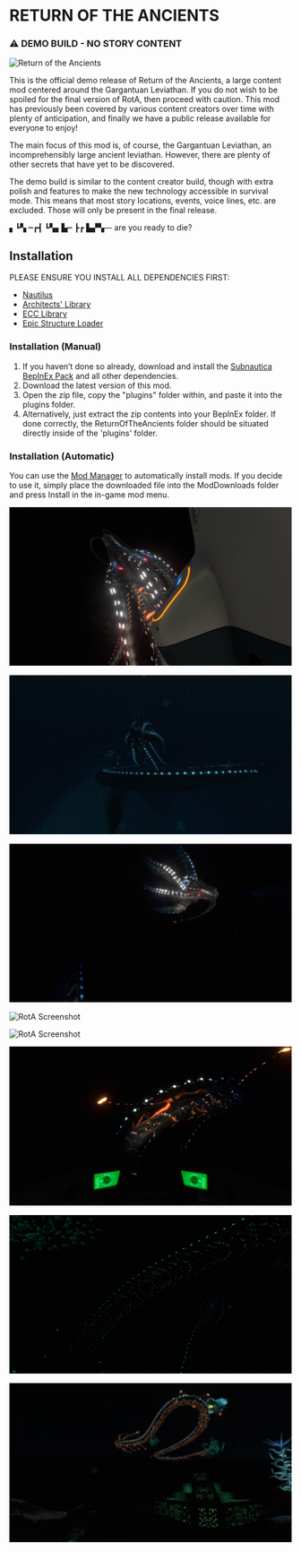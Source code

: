 # RETURN OF THE ANCIENTS

### ⚠️ DEMO BUILD - NO STORY CONTENT

![Return of the Ancients](https://github.com/ArchitectsOfTheUnknown/ReturnOfTheAncientsDemo/raw/main/Images/RotA-Demo-Thumbnail.png)

This is the official demo release of Return of the Ancients, a large content mod centered around the Gargantuan
Leviathan. If you do not wish to be spoiled for the final version of RotA, then proceed with caution. This mod has
previously been covered by various content creators over time with plenty of anticipation, and finally we have a public
release available for everyone to enjoy!

The main focus of this mod is, of course, the Gargantuan Leviathan, an incomprehensibly large ancient leviathan.
However, there are plenty of other secrets that have yet to be discovered.

The demo build is similar to the content creator build, though with extra polish and features to make the new technology
accessible in survival mode. This means that most story locations, events, voice lines, etc. are excluded. Those will
only be present in the final release.

▖┗▚ ┅┏┫ ┗▚▖▙┅ ┣┏ ▙▞▚— are you ready to die?

## Installation

PLEASE ENSURE YOU INSTALL ALL DEPENDENCIES FIRST:

- [Nautilus](https://www.nexusmods.com/subnautica/mods/1262)
- [Architects' Library](architects-library.md)
- [ECC Library](https://www.nexusmods.com/subnautica/mods/1457)
- [Epic Structure Loader](https://www.nexusmods.com/subnautica/mods/1666)

### Installation (Manual)

1. If you haven’t done so already, download and install the [Subnautica BepInEx Pack](https://www.nexusmods.com/subnautica/mods/1108) and all other dependencies.
2. Download the latest version of this mod.
3. Open the zip file, copy the "plugins" folder within, and paste it into the plugins folder.
4. Alternatively, just extract the zip contents into your BepInEx folder. If done correctly, the ReturnOfTheAncients
   folder should be situated directly inside of the 'plugins' folder.

### Installation (Automatic)

You can use the [Mod Manager](https://www.nexusmods.com/subnautica/mods/1168) to automatically install mods. If you
decide to use it, simply place the downloaded file into the ModDownloads folder and press Install in the in-game mod
menu.

![RotA Screenshot](https://github.com/ArchitectsOfTheUnknown/ReturnOfTheAncientsDemo/raw/main/Images/GargScreenshot1.png)

![RotA Screenshot](https://github.com/ArchitectsOfTheUnknown/ReturnOfTheAncientsDemo/raw/main/Images/GargScreenshot2.jpg)

![RotA Screenshot](https://github.com/ArchitectsOfTheUnknown/ReturnOfTheAncientsDemo/raw/main/Images/GargScreenshot3.jpg)

![RotA Screenshot](https://github.com/ArchitectsOfTheUnknown/ReturnOfTheAncientsDemo/raw/main/Images/BaseScreenshot)

![RotA Screenshot](https://github.com/ArchitectsOfTheUnknown/ReturnOfTheAncientsDemo/raw/main/Images/GargScreenshot4.png)

![RotA Screenshot](https://github.com/ArchitectsOfTheUnknown/ReturnOfTheAncientsDemo/raw/main/Images/GargScreenshot5.png)

![RotA Screenshot](https://github.com/ArchitectsOfTheUnknown/ReturnOfTheAncientsDemo/raw/main/Images/GargScreenshot6.png)

![RotA Screenshot](https://github.com/ArchitectsOfTheUnknown/ReturnOfTheAncientsDemo/raw/main/Images/GargScreenshot7.jpg)